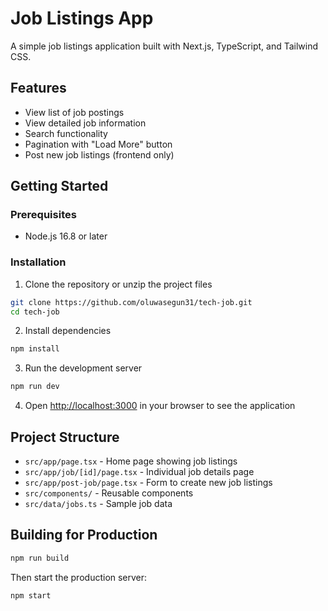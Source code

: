 # Job Listings App

A simple job listings application built with Next.js, TypeScript, and Tailwind CSS.

## Features

- View list of job postings
- View detailed job information
- Search functionality
- Pagination with "Load More" button
- Post new job listings (frontend only)

## Getting Started

### Prerequisites

- Node.js 16.8 or later

### Installation

1. Clone the repository or unzip the project files

```bash
git clone https://github.com/oluwasegun31/tech-job.git
cd tech-job
```

2. Install dependencies

```bash
npm install
```

3. Run the development server

```bash
npm run dev
```

4. Open [http://localhost:3000](http://localhost:3000) in your browser to see the application

## Project Structure

- `src/app/page.tsx` - Home page showing job listings
- `src/app/job/[id]/page.tsx` - Individual job details page
- `src/app/post-job/page.tsx` - Form to create new job listings
- `src/components/` - Reusable components
- `src/data/jobs.ts` - Sample job data

## Building for Production

```bash
npm run build
```

Then start the production server:

```bash
npm start
```
